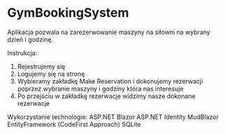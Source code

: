 # GymBookingSystem
Aplikacja pozwala na zarezerwowanie maszyny na siłowni na wybrany dzień i godzinę.


Instrukcja:
1. Rejestrujemy się
2. Logujemy się na stronę
3. Wybieramy zakładkę Make Reservation i dokonujemy rezerwacji poprzez wybranie maszyny i godziny która nas interesuje
4. Po przejściu w zakładkę rezerwacje widzimy nasze dokonane rezerwacje

Wykorzystanie technologie:
ASP.NET Blazor
ASP.NET Identity
MudBlazor
EntityFramework (CodeFirst Approach)
SQLite
